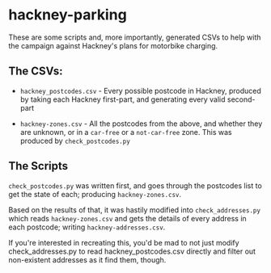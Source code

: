 # hackney-parking

These are some scripts and, more importantly, generated CSVs to help with the campaign against
Hackney's plans for motorbike charging.

## The CSVs:

* `hackney_postcodes.csv` - Every possible postcode in Hackney, produced by taking each Hackney
  first-part, and generating every valid second-part

* `hackney-zones.csv` - All the postcodes from the above, and whether they are unknown, or in a
  `car-free` or a `not-car-free` zone. This was produced by `check_postcodes.py`

## The Scripts

`check_postcodes.py` was written first, and goes through the postcodes list to get the state of
each; producing `hackney-zones.csv`.

Based on the results of that, it was hastily modified into `check_addresses.py` which reads
`hackney-zones.csv` and gets the details of every address in each postcode; writing
`hackney-addresses.csv`.

If you're interested in recreating this, you'd be mad to not just modify check_addresses.py to read
hackney_postcodes.csv directly and filter out non-existent addresses as it find them, though.

